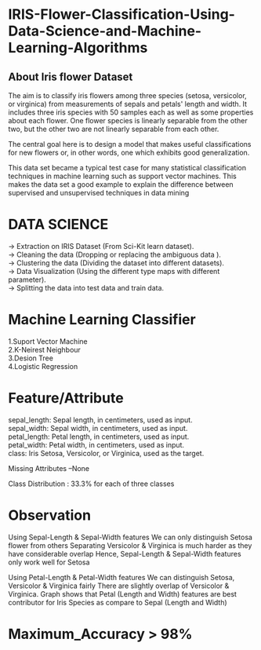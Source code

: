 # IRIS-Flower-Classification-Using-Data-Science-and-Machine-Learning-Algorithms
<h2> About Iris flower Dataset</h2>
The aim is to classify iris flowers among three species (setosa, versicolor, or virginica) from measurements of sepals and petals' length and width. 
It includes three iris species with 50 samples each as well as some properties about each flower. One flower species is linearly separable from the other two, but the other two are not linearly separable from each other.

The central goal here is to design a model that makes useful classifications for new flowers or, in other words, one which exhibits good generalization.

This data set became a typical test case for many statistical classification techniques in machine learning such as support vector machines. This makes the data set a good example to explain the difference between supervised and unsupervised techniques in data mining

# DATA SCIENCE 
-> Extraction on IRIS Dataset (From Sci-Kit learn dataset).                              
-> Cleaning the data (Dropping or replacing the ambiguous data ).                                                
-> Clustering the data  (Dividing the dataset into different datasets).                             
-> Data Visualization (Using the different type maps with different parameter).                         
-> Splitting the data into test data and train data.   



# Machine Learning Classifier 
1.Suport Vector Machine                                   
2.K-Neirest Neighbour                                                     
3.Desion Tree                                                                 
4.Logistic Regression   

# Feature/Attribute                                                         
sepal_length: Sepal length, in centimeters, used as input.                     
sepal_width: Sepal width, in centimeters, used as input.                            
petal_length: Petal length, in centimeters, used as input.                         
petal_width: Petal width, in centimeters, used as input.                                
class: Iris Setosa, Versicolor, or Virginica, used as the target.                   

Missing Attributes –None                   

Class Distribution : 33.3% for each of three classes

# Observation
Using Sepal-Length & Sepal-Width features
We can only distinguish Setosa flower from others 
Separating Versicolor & Virginica is much harder as they have considerable overlap
Hence, Sepal-Length & Sepal-Width features only work well for Setosa

Using Petal-Length & Petal-Width features
We can distinguish Setosa, Versicolor & Virginica fairly
There are slightly overlap of Versicolor & Virginica.
Graph shows that Petal (Length and Width) features are best contributor for Iris Species as compare to Sepal (Length and Width)


# Maximum_Accuracy > 98%                                                             

